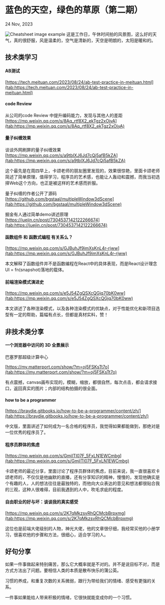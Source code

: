 # 蓝色的天空，绿色的草原（第二期）

24 Nov, 2023

![Cheatsheet image example](https://www.freeimg.cn/i/2023/12/24/6587cb8ecef0d.jpg)
这是工作日，午休时间拍的风景图，这么好的天气，真的很舒服，风是温柔的，空气是清新的，天空是明朗的，太阳是暖和的。

## 技术类学习

#### AB测试
[https://tech.meituan.com/2023/08/24/ab-test-practice-in-meituan.html](tab:https://tech.meituan.com/2023/08/24/ab-test-practice-in-meituan.html)



#### code Review
 从公司的code Review 中提升编码能力，发现与其他人的差距  
[https://mp.weixin.qq.com/s/8Aq_rtf8X2_ekTgz2xOjyA](tab:https://mp.weixin.qq.com/s/8Aq_rtf8X2_ekTgz2xOjyA)


#### 量子纠缠效果  
 谈谈外网刷屏的量子纠缠效果  
[https://mp.weixin.qq.com/s/a9tbIXJ6Jd7cQj5afB5kZA](tab:https://mp.weixin.qq.com/s/a9tbIXJ6Jd7cQj5afB5kZA)  

这个最先是在周四早上，卡颂老师的朋友圈里发现的，效果很惊艳，里面卡颂老师简述了简单原理，值得学习，程序员的艺术感，也能让人轰动和震撼，而我当初选择Web这个方向，也正是被这样的艺术感而折服。

量子纠缠的作者公开了源码  
[https://github.com/bgstaal/multipleWindow3dScene](tab:https://github.com/bgstaal/multipleWindow3dScene)



 掘金有人通过简单demo讲述原理  
[https://juejin.cn/post/7304537142122266674](tab:https://juejin.cn/post/7304537142122266674)



#### 函数组件 和 函数式编程 有关系么？
[https://mp.weixin.qq.com/s/GJBuhJf9imXsKnL4r-rjww](tab:https://mp.weixin.qq.com/s/GJBuhJf9imXsKnL4r-rjww)  

本文解释了函数组件并不是函数编程在React中的具体表现，而是React设计理念UI = fn(snapshot)落地的载体。

#### 前端渲染模式演进史
[https://mp.weixin.qq.com/s/e5J54ZgQSXcQGjq70bK0ww](tab:https://mp.weixin.qq.com/s/e5J54ZgQSXcQGjq70bK0ww)

本文讲述了各种渲染模式，以及各种渲染模式的优缺点，对于性能优化和新项目选型有一定的帮助，篇幅有点长，但都是真材实料，赞！

## 非技术类分享

#### 一个浏览器中访问的 3D 全景展示

巴塞罗那超级计算中心

[https://my.matterport.com/show/?m=oj5FSKsTt7o](tab:https://my.matterport.com/show/?m=oj5FSKsTt7o)

有点震撼，canvas画布实现的，模糊，缩放，都很自然，每次点击，都会请求接口，返回真实的图片；内部的结构拍摄的很全面。

#### how to be a programmer
[https://braydie.gitbooks.io/how-to-be-a-programmer/content/zh/](tab:https://braydie.gitbooks.io/how-to-be-a-programmer/content/zh/)

中文版，里面讲述了如何成为一名合格的程序员，我觉得如果都能做到，那绝对是一位优秀的程序员了。

#### 程序员群体的焦虑
[https://mp.weixin.qq.com/s/GmjITI07F_5FxLN1EWCmbg](tab:https://mp.weixin.qq.com/s/GmjITI07F_5FxLN1EWCmbg)

卡颂老师的最近分享，里面讨论了程序员群体的焦虑，目前来说，我一直很喜欢卡颂老师的，不仅仅是他幽默的直播，还有分享知识的精神，慢慢的，发现他确实是个有趣的人，人的想法往往是最独特的，而他向大众表达的意见和想法都很贴合我的三观，这种人很难得，目前我遇到的人中，吹毛求疵的程度。


#### 自由职业的好与坏：谈谈我的真实感受 
[https://mp.weixin.qq.com/s/2K7qMkzsvRhQCMcbBrpxmg](tab:https://mp.weixin.qq.com/s/2K7qMkzsvRhQCMcbBrpxmg) 

这位也是前端大佬级别的人物，神光大佬，他的文章很仔细，我经常买他的小册学习，很喜欢他的步骤和方法，很细心，适合学习的人。



## 好句分享

如果一件事做起来特别痛苦，那么它大概率就是不对的。并不是说目标不对，而是方式方法出了问题。要相信人类的本质是散布快乐的蒲公英。

习惯的养成，和重复次数的关系微弱，跟行为带给我们的情绪、感受有更强的关系。

一件事如果能给人带来积极的情绪，它很快就能变成你的一个习惯。